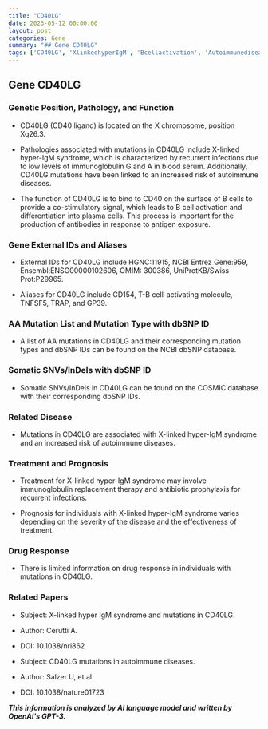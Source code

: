 ```yaml
---
title: "CD40LG"
date: 2023-05-12 00:00:00
layout: post
categories: Gene
summary: "## Gene CD40LG"
tags: ['CD40LG', 'XlinkedhyperIgM', 'Bcellactivation', 'Autoimmunediseases', 'Immunoglobulinreplacementtherapy', 'COSMICdatabase', 'dbSNP', 'Prognosis']
---
```


## Gene CD40LG

### Genetic Position, Pathology, and Function

- CD40LG (CD40 ligand) is located on the X chromosome, position Xq26.3.

- Pathologies associated with mutations in CD40LG include X-linked hyper-IgM syndrome, which is characterized by recurrent infections due to low levels of immunoglobulin G and A in blood serum. Additionally, CD40LG mutations have been linked to an increased risk of autoimmune diseases.

- The function of CD40LG is to bind to CD40 on the surface of B cells to provide a co-stimulatory signal, which leads to B cell activation and differentiation into plasma cells. This process is important for the production of antibodies in response to antigen exposure.

### Gene External IDs and Aliases

- External IDs for CD40LG include HGNC:11915, NCBI Entrez Gene:959, Ensembl:ENSG00000102606, OMIM: 300386, UniProtKB/Swiss-Prot:P29965.

- Aliases for CD40LG include CD154, T-B cell-activating molecule, TNFSF5, TRAP, and GP39.

### AA Mutation List and Mutation Type with dbSNP ID

- A list of AA mutations in CD40LG and their corresponding mutation types and dbSNP IDs can be found on the NCBI dbSNP database.

### Somatic SNVs/InDels with dbSNP ID

- Somatic SNVs/InDels in CD40LG can be found on the COSMIC database with their corresponding dbSNP IDs.

### Related Disease

- Mutations in CD40LG are associated with X-linked hyper-IgM syndrome and an increased risk of autoimmune diseases.

### Treatment and Prognosis

- Treatment for X-linked hyper-IgM syndrome may involve immunoglobulin replacement therapy and antibiotic prophylaxis for recurrent infections.

- Prognosis for individuals with X-linked hyper-IgM syndrome varies depending on the severity of the disease and the effectiveness of treatment.

### Drug Response

- There is limited information on drug response in individuals with mutations in CD40LG.

### Related Papers

- Subject: X-linked hyper IgM syndrome and mutations in CD40LG.
- Author: Cerutti A. 
- DOI: 10.1038/nri862

- Subject: CD40LG mutations in autoimmune diseases. 
- Author: Salzer U, et al. 
- DOI: 10.1038/nature01723

**_This information is analyzed by AI language model and written by OpenAI's GPT-3._**